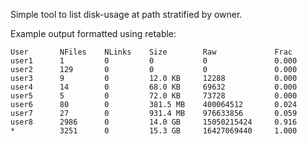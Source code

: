 Simple tool to list disk-usage at path stratified by owner.

Example output formatted using retable:

    User       NFiles    NLinks    Size        Raw             Frac
    user1      1         0         0           0               0.000
    user2      129       0         0           0               0.000
    user3      9         0         12.0 KB     12288           0.000
    user4      14        0         68.0 KB     69632           0.000
    user5      5         0         72.0 KB     73728           0.000
    user6      80        0         381.5 MB    400064512       0.024
    user7      27        0         931.4 MB    976633856       0.059
    user8      2986      0         14.0 GB     15050215424     0.916
    *          3251      0         15.3 GB     16427069440     1.000
